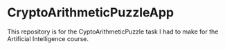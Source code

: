 # CryptoArithmeticPuzzleApp
This repository is for the CyptoArithmeticPuzzle task I had to make for the Artificial Intelligence course.
